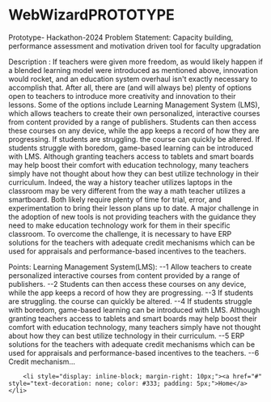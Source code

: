 # WebWizardPROTOTYPE
Prototype- Hackathon-2024
Problem Statement: Capacity building, performance assessment and motivation driven tool for faculty upgradation


Description : If teachers were given more freedom, as would likely happen if a blended learning model were introduced as mentioned above, innovation would rocket, and an education system overhaul isn't exactly necessary to accomplish that. After all, there are (and will always be) plenty of options open to teachers to introduce more creativity and innovation to their lessons. Some of the options include Learning Management System (LMS), which allows teachers to create their own personalized, interactive courses from content provided by a range of publishers. Students can then access these courses on any device, while the app keeps a record of how they are progressing. If students are struggling. the course can quickly be altered. If students struggle with boredom, game-based learning can be introduced with LMS. Although granting teachers access to tablets and smart boards may help boost their comfort with education technology, many teachers simply have not thought about how they can best utilize technology in their curriculum. Indeed, the way a history teacher utilizes laptops in the classroom may be very different from the way a math teacher utilizes a smartboard. Both likely require plenty of time for trial, error, and experimentation to bring their lesson plans up to date. A major challenge in the adoption of new tools is not providing teachers with the guidance they need to make education technology work for them in their specific classroom. To overcome the challenge, it is necessary to have ERP solutions for the teachers with adequate credit mechanisms which can be used for appraisals and performance-based incentives to the teachers.

Points:
    Learning Management System(LMS):
        --1 Allow teachers to create personalized interactive courses from content provided by a range of publishers.
        --2 Students can then access these courses on any device, while the app keeps a record of how they are progressing.
        --3 If students are struggling. the course can quickly be altered.
        --4 If students struggle with boredom, game-based learning can be introduced with LMS. Although granting teachers access to tablets and smart boards may help boost their comfort with education technology, many teachers simply have not thought about how they can best utilize technology in their curriculum.
        --5  ERP solutions for the teachers with adequate credit mechanisms which can be used for appraisals and performance-based incentives to the teachers.
        --6 Credit mechanism...


        <li style="display: inline-block; margin-right: 10px;"><a href="#" style="text-decoration: none; color: #333; padding: 5px;">Home</a></li>
                    
